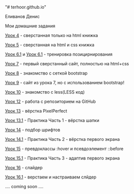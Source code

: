"# terhoor.github.io" 

Еливанов Денис

Мои домашние задания

[Урок 4](https://terhoor.github.io/lesson_4/ "Урок 4" ) - сверстанная только на html книжка

[Урок 5](https://terhoor.github.io/lesson_5 "Урок 5" ) - сверстанная на html и css книжка

[Урок 6.1](https://terhoor.github.io/lesson_6.1 "Урок 6.1" ) и [Урок 6.1](https://terhoor.github.io/lesson_6.2 "Урок 6.2" ) - тренировка позицирнирования

[Урок 7](https://terhoor.github.io/lesson_7 "Урок 7" ) - первый сверстанный сайт, полностью на html+css

[Урок 8](https://terhoor.github.io/lesson_8 "Урок 8" ) - знакомство с сеткой bootstrap

[Урок 9](https://terhoor.github.io/lesson_9 "Урок 9" ) - сайт из урока 7, но с использованием bootstrap!

[Урок 10](https://github.com/terhoor/terhoor.github.io/blob/master/lesson_10/main.less/ "Урок 10" ) - знакомство с less(LESS код)

[Урок 12](https://github.com/terhoor/terhoor.github.io "Урок 12" ) - работа с репозиторием на GitHub

[Урок 13](https://terhoor.github.io/lesson_13 "Урок 13" ) - вёрстка PixelPerfect

[Урок 13.1](https://terhoor.github.io/lesson_13.1 "практика" ) - Практика Часть 1 - вёрстка шапки

[Урок 14](https://terhoor.github.io/lesson_14/ "Урок 14" ) - подбор шрифтов

[Урок 14.1](https://terhoor.github.io/lesson_14.2/ "практика" ) - Практика Часть 2 - вёрстка первого экрана

[Урок 15](https://terhoor.github.io/lesson_15/ "Урок 15" ) - превдоклассы :hover и псевдоэлемент ::before

[Урок 15.1](https://terhoor.github.io/lesson_15.3/ "практика" ) - Практика Часть 3 - адаптив первого экрана

[Урок 16](https://terhoor.github.io/lesson_16/ "Урок 16" ) - слайдер

[Урок 16.1](https://terhoor.github.io/lesson_16.4/ "практика" ) - верстаем и настраиваем слйдер

.... coming soon ....